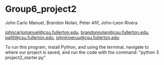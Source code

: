 # Group6_project2
John Carlo Manuel, Brandon Nolan, Peter Afif, John-Leon Rivera

johncarlomanuel@csu.fullerton.edu, brandonnolan@csu.fullerton.edu, pafif@csu.fullerton.edu, johnlriveruu@csu.fullerton.edu

To run this program, install Python, and using the terminal, navigate to where our project is saved, and run the code with the command: "python 3 project2_starter.py"
